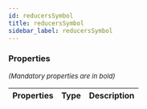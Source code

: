 ```yaml
---
id: reducersSymbol
title: reducersSymbol
sidebar_label: reducersSymbol
---
```




### Properties

<font size="2"><i>(Mandatory properties are in bold)</i></font>

| Properties | Type | Description |
| --------- | ---- | ----------- |
